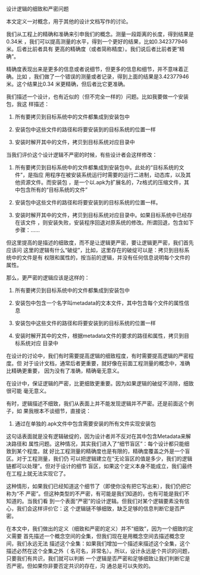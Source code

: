     
设计逻辑的细致和严密问题

本文定义一对概念，用于其他的设计文档写作的讨论。

我们从工程上的精确和准确来引申我们的概念。测量一段距离的长度，得到结果是0.34米
，我们可以提高测量的水平，得到一个更好的结果，比如0.342377946米。后者比前者具有
更高的精确度（或者简称精度）。我们说后者比前者更“精确”。

精确度表现出来是更多的信息或者说细节，但更多的信息和细节，并不意味着正确。比如
，我们做了一个错误的测量或者记录，得到上面的结果是3.42377946米。这个结果比0.34
米更精确，但后者比它更准确。

我们描述一个设计，也有近似的（但不完全一样的）问题。比如我要做一个安装包，我这
样描述：

1. 所有要拷贝到目标系统中的文件都集成到安装包中

2. 安装包中这些文件的路径和将要安装到的目标系统的位置一样

3. 安装时解开其中的文件，拷贝到目标系统对应目录中

当我们评价这个设计逻辑不严密的时候，有些设计者会这样修改：

1. 所有要拷贝到目标系统中的文件都集成到安装包中。此处的“目标系统的文件”，是指应
  用程序在被安装系统运行时需要的运行二进制，动态库，以及其他资源文件。而安装包
  ，是一个以.apk为扩展名的，7z格式的压缩文件，其中包含所有的“目标系统的文件”

2. 安装包中这些文件的路径和将要安装到的目标系统的位置一样。

3. 安装时解开其中的文件，拷贝到目标系统对应目录中。如果目标系统中已经存在该文件
  ，则安装失败，安装程序回退对原系统的修改。所谓回退，包含如下步骤：……

但这里提高的是描述的细致度，而不是让逻辑更严密，要让逻辑更严密，我们首先应该问
这里的逻辑有什么“破绽”，比如，这里存在的破绽可以是：拷贝到目标系统中的文件是有
权限和属性的，按当前的逻辑，并没有任何信息说明每个文件的属性。

那么，更严密的逻辑应该是这样的：

1. 所有要拷贝到目标系统中的文件都集成到安装包中

2. 安装包中包含一个名字叫metadata的文本文件，其中包含每个文件的属性信息

3. 安装包中这些文件的路径和将要安装到的目标系统的位置一样

4. 安装时解开其中的文件，根据metadata文件的要求的路径和属性，拷贝到目标系统对应
  目录中

在设计的讨论中，我们有时需要提高逻辑的细致程度，有时需要提高逻辑的严密程度。但
对于设计文档，通常后者更重要，就好像在前面工程测量的概念中，准确比精确更重要，
因为没有了准确，精确毫无意义。

在设计中，保证逻辑的严密，比更细致更重要。因为如果逻辑的破绽不消除，细致很可能
毫无意义。

有时，逻辑描述不细致，我们从表面上并不能发现逻辑并不严密。还是前面这个例子，如
果我根本不谈细节，直接说：

1. 通过在单独的.apk文件中包含需要安装的所有文件实现安装包

这句话表面就是没有逻辑破绽的，因为设计者并不反对在其中包含Metadata来解决路径和
属性问题。这种情况，其实我们进入了“细节盲区”：每个设计都只能细致到某个程度。就
好比工程测量的精确度也是有限的，精确度覆盖之外是一个盲区。对于工程测量，我们仍
可以把逻辑建立在“无论盲区的值是多少，我们的逻辑链都可以处理”。但对于设计的细节
盲区，如果这个定义本身不能成立，我们最终在工程上就无法实现它了。

这种情形，如果我们已经知道这个细节了（即使你没有把它写出来），我们仍把它称为“不
严密”。但这种类型的不严密，有可能是我们知道的，也有可能是我们不知道的。当我们看
到一个表面“严密”的设计逻辑。但我们对某个逻辑要素没有信心，我们会这样评价它：这
个逻辑链不够细致，缺乏足够的信息判断它是否严密。

在本文中，我们做出的定义（细致和严密的定义）并不“细致”，因为一个细致的定义需要
首先描述一个概念空间的全集，但我们现在是用概念空间去描述概念空间，我们永远无法
描述这个全集：如果我们增加一个描述来描述这个全集，这个描述必然在这个全集之外（
名可名，非常名）。所以，设计永远是个共识的问题，只要我们有共识，我们就可以判断
一个逻辑是否严密和足够细致让我们判断它是否严密。但如果你非要否定共识的存在，沟
通总是可以失败的。
